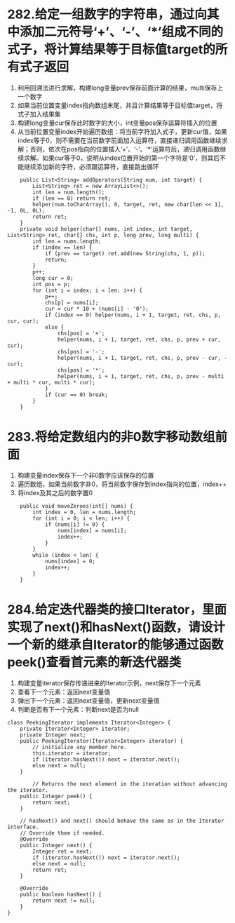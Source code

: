# 282.给定一组数字的字符串，通过向其中添加二元符号‘+’、‘-’、‘*’组成不同的式子，将计算结果等于目标值target的所有式子返回
1. 利用回溯法进行求解，构建long变量prev保存前面计算的结果，multi保存上一个数字
2. 如果当前位置变量index指向数组末尾，并且计算结果等于目标值target，将式子加入结果集
3. 构建long变量cur保存此时数字的大小，int变量pos保存运算符插入的位置
4. 从当前位置变量index开始遍历数组：将当前字符加入式子，更新cur值，如果index等于0，则不需要在当前数字前面加入运算符，直接递归调用函数继续求解；否则，依次在pos指向的位置插入‘+’、‘-’、‘*’运算符后，递归调用函数继续求解。如果cur等于0，说明从index位置开始的第一个字符是‘0’，则其后不能继续添加新的字符，必须跟运算符，直接跳出循环
```
    public List<String> addOperators(String num, int target) {
        List<String> ret = new ArrayList<>();
        int len = num.length();
        if (len == 0) return ret;
        helper(num.toCharArray(), 0, target, ret, new char[len << 1], -1, 0L, 0L);
        return ret;
    }
    private void helper(char[] nums, int index, int target, List<String> ret, char[] chs, int p, long prev, long multi) {
        int len = nums.length;
        if (index == len) {
            if (prev == target) ret.add(new String(chs, 1, p));
            return;
        }
        p++;
        long cur = 0;
        int pos = p;
        for (int i = index; i < len; i++) {
            p++;
            chs[p] = nums[i];
            cur = cur * 10 + (nums[i] - '0');
            if (index == 0) helper(nums, i + 1, target, ret, chs, p, cur, cur);
            else {
                chs[pos] = '+';
                helper(nums, i + 1, target, ret, chs, p, prev + cur, cur);
                chs[pos] = '-';
                helper(nums, i + 1, target, ret, chs, p, prev - cur, -cur);
                chs[pos] = '*';
                helper(nums, i + 1, target, ret, chs, p, prev - multi + multi * cur, multi * cur);
            }
            if (cur == 0) break;
        }
    }
```

# 283.将给定数组内的非0数字移动数组前面
1. 构建变量index保存下一个非0数字应该保存的位置
2. 遍历数组，如果当前数字非0，将当前数字保存到index指向的位置，index++
3. 将index及其之后的数字置0
```
    public void moveZeroes(int[] nums) {
        int index = 0, len = nums.length;
        for (int i = 0; i < len; i++) {
            if (nums[i] != 0) {
                nums[index] = nums[i];
                index++;
            }
        }
        while (index < len) {
            nums[index] = 0;
            index++;
        }
    }
```

# 284.给定迭代器类的接口Iterator，里面实现了next()和hasNext()函数，请设计一个新的继承自Iterator的能够通过函数peek()查看首元素的新迭代器类
1. 构建变量iterator保存传递进来的Iterator示例，next保存下一个元素
2. 查看下一个元素：返回next变量值
3. 弹出下一个元素：返回next变量值，更新next变量值
4. 判断是否有下一个元素：判断next是否为null
```
class PeekingIterator implements Iterator<Integer> {
    private Iterator<Integer> iterator;
    private Integer next;
	public PeekingIterator(Iterator<Integer> iterator) {
	    // initialize any member here.
	    this.iterator = iterator;
	    if (iterator.hasNext()) next = iterator.next();
	    else next = null;
	}

        // Returns the next element in the iteration without advancing the iterator.
	public Integer peek() {
        return next;
	}

	// hasNext() and next() should behave the same as in the Iterator interface.
	// Override them if needed.
	@Override
	public Integer next() {
	    Integer ret = next;
        if (iterator.hasNext()) next = iterator.next();
        else next = null;
        return ret;
	}

	@Override
	public boolean hasNext() {
	    return next != null;
	}
}
```
